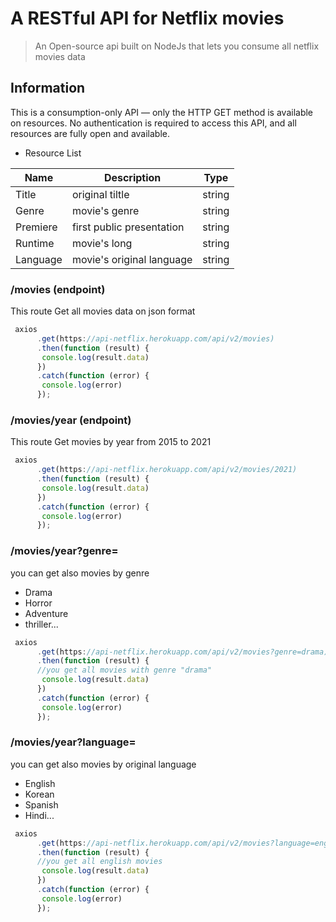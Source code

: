 A RESTful API for Netflix movies
======

> An Open-source api built on NodeJs that lets you consume all netflix movies data

## Information
This is a consumption-only API — only the HTTP GET method is available on resources.
No authentication is required to access this API, and all resources are fully open and available.

* Resource List

Name |	Description |	Type
------------ | ------------- | -------------
Title | original tiltle  | string
Genre | movie's genre  | string
Premiere | first public presentation | string
Runtime | movie's long | string
Language | movie's original language | string

### /movies (endpoint)
This route Get all movies data on json format

```javascript
 axios
      .get(https://api-netflix.herokuapp.com/api/v2/movies)
      .then(function (result) {
       console.log(result.data)
      })
      .catch(function (error) {
       console.log(error)
      });
```

### /movies/year (endpoint)
This route Get movies by year from 2015 to 2021

```javascript
 axios
      .get(https://api-netflix.herokuapp.com/api/v2/movies/2021)
      .then(function (result) {
       console.log(result.data)
      })
      .catch(function (error) {
       console.log(error)
      });
```

### /movies/year?genre=
you can get also movies by genre 
  * Drama
  * Horror
  * Adventure
  * thriller...

```javascript
 axios
      .get(https://api-netflix.herokuapp.com/api/v2/movies?genre=drama)
      .then(function (result) {
      //you get all movies with genre "drama"
       console.log(result.data)
      })
      .catch(function (error) {
       console.log(error)
      });
```

### /movies/year?language=
you can get also movies by original language 
  * English
  * Korean
  * Spanish
  * Hindi...

```javascript
 axios
      .get(https://api-netflix.herokuapp.com/api/v2/movies?language=english)
      .then(function (result) {
      //you get all english movies
       console.log(result.data)
      })
      .catch(function (error) {
       console.log(error)
      });
```









